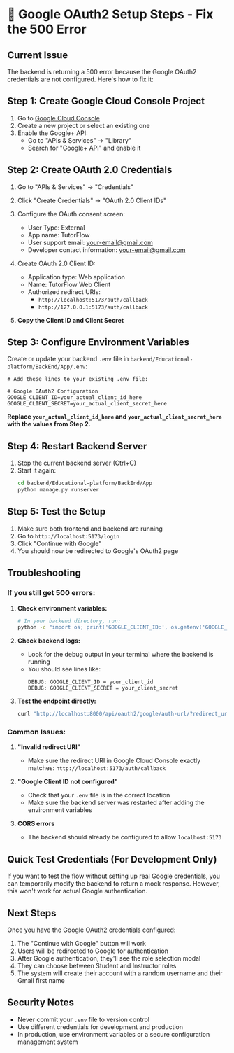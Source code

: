 # 🔧 Google OAuth2 Setup Steps - Fix the 500 Error

## Current Issue
The backend is returning a 500 error because the Google OAuth2 credentials are not configured. Here's how to fix it:

## Step 1: Create Google Cloud Console Project

1. Go to [Google Cloud Console](https://console.cloud.google.com/)
2. Create a new project or select an existing one
3. Enable the Google+ API:
   - Go to "APIs & Services" → "Library"
   - Search for "Google+ API" and enable it

## Step 2: Create OAuth 2.0 Credentials

1. Go to "APIs & Services" → "Credentials"
2. Click "Create Credentials" → "OAuth 2.0 Client IDs"
3. Configure the OAuth consent screen:
   - User Type: External
   - App name: TutorFlow
   - User support email: your-email@gmail.com
   - Developer contact information: your-email@gmail.com

4. Create OAuth 2.0 Client ID:
   - Application type: Web application
   - Name: TutorFlow Web Client
   - Authorized redirect URIs:
     - `http://localhost:5173/auth/callback`
     - `http://127.0.0.1:5173/auth/callback`

5. **Copy the Client ID and Client Secret**

## Step 3: Configure Environment Variables

Create or update your backend `.env` file in `backend/Educational-platform/BackEnd/App/.env`:

```env
# Add these lines to your existing .env file:

# Google OAuth2 Configuration
GOOGLE_CLIENT_ID=your_actual_client_id_here
GOOGLE_CLIENT_SECRET=your_actual_client_secret_here
```

**Replace `your_actual_client_id_here` and `your_actual_client_secret_here` with the values from Step 2.**

## Step 4: Restart Backend Server

1. Stop the current backend server (Ctrl+C)
2. Start it again:
   ```bash
   cd backend/Educational-platform/BackEnd/App
   python manage.py runserver
   ```

## Step 5: Test the Setup

1. Make sure both frontend and backend are running
2. Go to `http://localhost:5173/login`
3. Click "Continue with Google"
4. You should now be redirected to Google's OAuth2 page

## Troubleshooting

### If you still get 500 errors:

1. **Check environment variables:**
   ```bash
   # In your backend directory, run:
   python -c "import os; print('GOOGLE_CLIENT_ID:', os.getenv('GOOGLE_CLIENT_ID'))"
   ```

2. **Check backend logs:**
   - Look for the debug output in your terminal where the backend is running
   - You should see lines like:
     ```
     DEBUG: GOOGLE_CLIENT_ID = your_client_id
     DEBUG: GOOGLE_CLIENT_SECRET = your_client_secret
     ```

3. **Test the endpoint directly:**
   ```bash
   curl "http://localhost:8000/api/oauth2/google/auth-url/?redirect_uri=http://localhost:5173/auth/callback"
   ```

### Common Issues:

1. **"Invalid redirect URI"**
   - Make sure the redirect URI in Google Cloud Console exactly matches: `http://localhost:5173/auth/callback`

2. **"Google Client ID not configured"**
   - Check that your `.env` file is in the correct location
   - Make sure the backend server was restarted after adding the environment variables

3. **CORS errors**
   - The backend should already be configured to allow `localhost:5173`

## Quick Test Credentials (For Development Only)

If you want to test the flow without setting up real Google credentials, you can temporarily modify the backend to return a mock response. However, this won't work for actual Google authentication.

## Next Steps

Once you have the Google OAuth2 credentials configured:

1. The "Continue with Google" button will work
2. Users will be redirected to Google for authentication
3. After Google authentication, they'll see the role selection modal
4. They can choose between Student and Instructor roles
5. The system will create their account with a random username and their Gmail first name

## Security Notes

- Never commit your `.env` file to version control
- Use different credentials for development and production
- In production, use environment variables or a secure configuration management system
